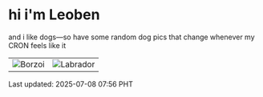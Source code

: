 # hi i'm Leoben

and i like dogs—so have some random dog pics that change whenever my CRON feels like it

|  |  |
|--------|----------|
| ![Borzoi](https://random-dog-vercel.vercel.app/api/random-borzoi?v=1751932569) | ![Labrador](https://random-dog-vercel.vercel.app/api/random-labrador?v=1751932569) |

Last updated: 2025-07-08 07:56 PHT
